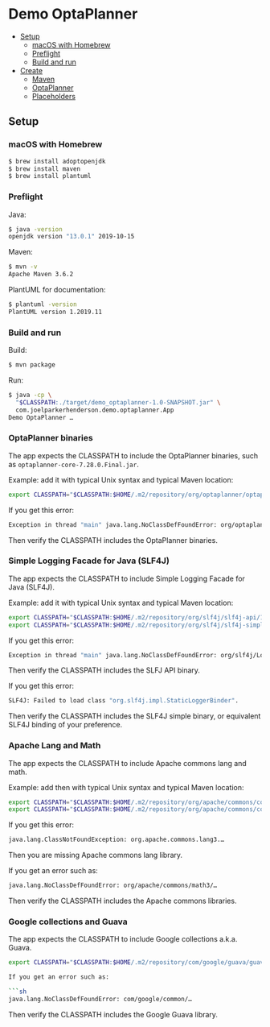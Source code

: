 # Demo OptaPlanner

* [Setup](#setup)
  * [macOS with Homebrew](#macos-with-homebrew)
  * [Preflight](#preflight)
  * [Build and run](#build-and-run)
* [Create](#create)
  * [Maven](#maven)
  * [OptaPlanner](#optaplanner)
  * [Placeholders](#placeholders)


## Setup


### macOS with Homebrew

```sh
$ brew install adoptopenjdk
$ brew install maven
$ brew install plantuml
```


### Preflight

Java:

```sh
$ java -version
openjdk version "13.0.1" 2019-10-15
```

Maven:

```sh
$ mvn -v
Apache Maven 3.6.2
```

PlantUML for documentation:

```sh
$ plantuml -version
PlantUML version 1.2019.11
```


### Build and run

Build:

```sh
$ mvn package
```

Run:

```sh
$ java -cp \
  "$CLASSPATH:./target/demo_optaplanner-1.0-SNAPSHOT.jar" \
  com.joelparkerhenderson.demo.optaplanner.App
Demo OptaPlanner …
```


### OptaPlanner binaries

The app expects the CLASSPATH to include the OptaPlanner binaries, such as `optaplanner-core-7.28.0.Final.jar`.

Example: add it with typical Unix syntax and typical Maven location:

```sh
export CLASSPATH="$CLASSPATH:$HOME/.m2/repository/org/optaplanner/optaplanner-core/7.28.0.Final/optaplanner-core-7.28.0.Final.jar"
```

If you get this error:

```sh
Exception in thread "main" java.lang.NoClassDefFoundError: org/optaplanner/core/api/solver/SolverFactory
```

Then verify the CLASSPATH includes the OptaPlanner binaries.


### Simple Logging Facade for Java (SLF4J)

The app expects the CLASSPATH to include Simple Logging Facade for Java (SLF4J).

Example: add it with typical Unix syntax and typical Maven location:

```sh
export CLASSPATH="$CLASSPATH:$HOME/.m2/repository/org/slf4j/slf4j-api/1.7.26/slf4j-api-1.7.26.jar"
export CLASSPATH="$CLASSPATH:$HOME/.m2/repository/org/slf4j/slf4j-simple/1.7.26/slf4j-simple-1.7.26.jar"
```

If you get this error:

```sh
Exception in thread "main" java.lang.NoClassDefFoundError: org/slf4j/LoggerFactory
```

Then verify the CLASSPATH includes the SLFJ API binary.

If you get this error:

```sh
SLF4J: Failed to load class "org.slf4j.impl.StaticLoggerBinder".
```

Then verify the CLASSPATH includes the SLF4J simple binary, or equivalent SLF4J binding of your preference.


### Apache Lang and Math

The app expects the CLASSPATH to include Apache commons lang and math.

Example: add then with typical Unix syntax and typical Maven location:

```sh
export CLASSPATH="$CLASSPATH:$HOME/.m2/repository/org/apache/commons/commons-lang3/3.8.1/commons-lang3-3.8.1.jar"
export CLASSPATH="$CLASSPATH:$HOME/.m2/repository/org/apache/commons/commons-math3/3.4.1/commons-math3-3.4.1.jar"
```

If you get this error:

```sh
java.lang.ClassNotFoundException: org.apache.commons.lang3.…
```

Then you are missing Apache commons lang library.

If you get an error such as:

```sh
java.lang.NoClassDefFoundError: org/apache/commons/math3/…
```

Then verify the CLASSPATH includes the Apache commons libraries.


### Google collections and Guava

The app expects the CLASSPATH to include Google collections a.k.a. Guava.

```sh
export CLASSPATH="$CLASSPATH:$HOME/.m2/repository/com/google/guava/guava/25.0-jre/guava-25.0-jre.jar"

If you get an error such as:

```sh
java.lang.NoClassDefFoundError: com/google/common/…
```

Then verify the CLASSPATH includes the Google Guava library.

